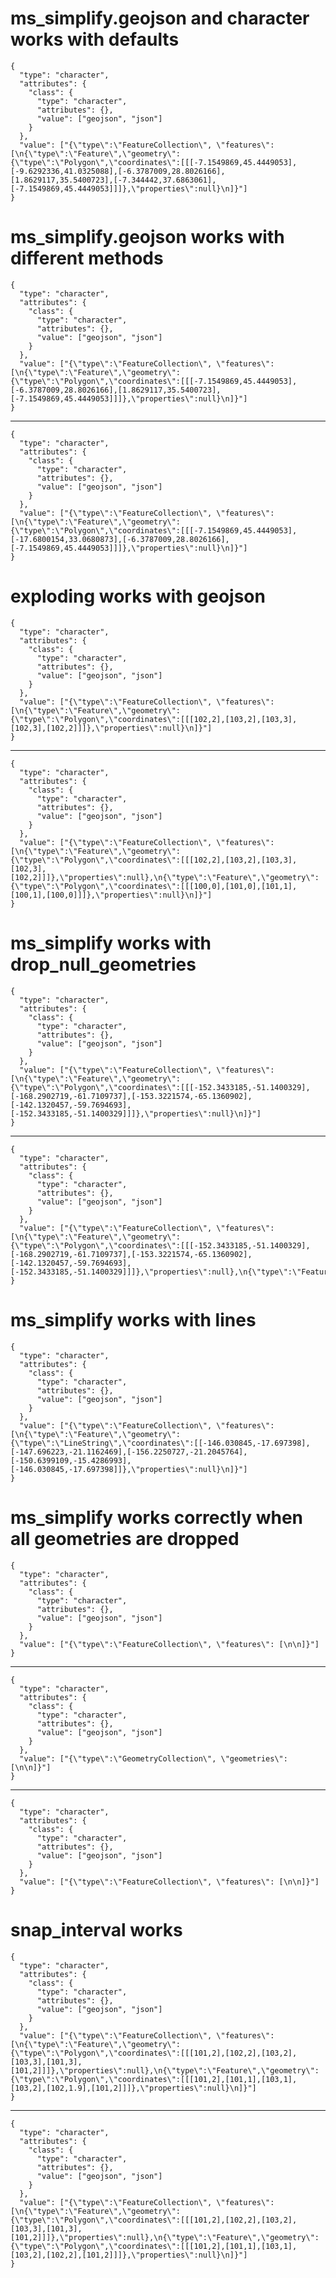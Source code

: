 # ms_simplify.geojson and character works with defaults

    {
      "type": "character",
      "attributes": {
        "class": {
          "type": "character",
          "attributes": {},
          "value": ["geojson", "json"]
        }
      },
      "value": ["{\"type\":\"FeatureCollection\", \"features\": [\n{\"type\":\"Feature\",\"geometry\":{\"type\":\"Polygon\",\"coordinates\":[[[-7.1549869,45.4449053],[-9.6292336,41.0325088],[-6.3787009,28.8026166],[1.8629117,35.5400723],[-7.344442,37.6863061],[-7.1549869,45.4449053]]]},\"properties\":null}\n]}"]
    }

# ms_simplify.geojson works with different methods

    {
      "type": "character",
      "attributes": {
        "class": {
          "type": "character",
          "attributes": {},
          "value": ["geojson", "json"]
        }
      },
      "value": ["{\"type\":\"FeatureCollection\", \"features\": [\n{\"type\":\"Feature\",\"geometry\":{\"type\":\"Polygon\",\"coordinates\":[[[-7.1549869,45.4449053],[-6.3787009,28.8026166],[1.8629117,35.5400723],[-7.1549869,45.4449053]]]},\"properties\":null}\n]}"]
    }

---

    {
      "type": "character",
      "attributes": {
        "class": {
          "type": "character",
          "attributes": {},
          "value": ["geojson", "json"]
        }
      },
      "value": ["{\"type\":\"FeatureCollection\", \"features\": [\n{\"type\":\"Feature\",\"geometry\":{\"type\":\"Polygon\",\"coordinates\":[[[-7.1549869,45.4449053],[-17.6800154,33.0680873],[-6.3787009,28.8026166],[-7.1549869,45.4449053]]]},\"properties\":null}\n]}"]
    }

# exploding works with geojson

    {
      "type": "character",
      "attributes": {
        "class": {
          "type": "character",
          "attributes": {},
          "value": ["geojson", "json"]
        }
      },
      "value": ["{\"type\":\"FeatureCollection\", \"features\": [\n{\"type\":\"Feature\",\"geometry\":{\"type\":\"Polygon\",\"coordinates\":[[[102,2],[103,2],[103,3],[102,3],[102,2]]]},\"properties\":null}\n]}"]
    }

---

    {
      "type": "character",
      "attributes": {
        "class": {
          "type": "character",
          "attributes": {},
          "value": ["geojson", "json"]
        }
      },
      "value": ["{\"type\":\"FeatureCollection\", \"features\": [\n{\"type\":\"Feature\",\"geometry\":{\"type\":\"Polygon\",\"coordinates\":[[[102,2],[103,2],[103,3],[102,3],[102,2]]]},\"properties\":null},\n{\"type\":\"Feature\",\"geometry\":{\"type\":\"Polygon\",\"coordinates\":[[[100,0],[101,0],[101,1],[100,1],[100,0]]]},\"properties\":null}\n]}"]
    }

# ms_simplify works with drop_null_geometries

    {
      "type": "character",
      "attributes": {
        "class": {
          "type": "character",
          "attributes": {},
          "value": ["geojson", "json"]
        }
      },
      "value": ["{\"type\":\"FeatureCollection\", \"features\": [\n{\"type\":\"Feature\",\"geometry\":{\"type\":\"Polygon\",\"coordinates\":[[[-152.3433185,-51.1400329],[-168.2902719,-61.7109737],[-153.3221574,-65.1360902],[-142.1320457,-59.7694693],[-152.3433185,-51.1400329]]]},\"properties\":null}\n]}"]
    }

---

    {
      "type": "character",
      "attributes": {
        "class": {
          "type": "character",
          "attributes": {},
          "value": ["geojson", "json"]
        }
      },
      "value": ["{\"type\":\"FeatureCollection\", \"features\": [\n{\"type\":\"Feature\",\"geometry\":{\"type\":\"Polygon\",\"coordinates\":[[[-152.3433185,-51.1400329],[-168.2902719,-61.7109737],[-153.3221574,-65.1360902],[-142.1320457,-59.7694693],[-152.3433185,-51.1400329]]]},\"properties\":null},\n{\"type\":\"Feature\",\"geometry\":null,\"properties\":null},\n{\"type\":\"Feature\",\"geometry\":null,\"properties\":null}\n]}"]
    }

# ms_simplify works with lines

    {
      "type": "character",
      "attributes": {
        "class": {
          "type": "character",
          "attributes": {},
          "value": ["geojson", "json"]
        }
      },
      "value": ["{\"type\":\"FeatureCollection\", \"features\": [\n{\"type\":\"Feature\",\"geometry\":{\"type\":\"LineString\",\"coordinates\":[[-146.030845,-17.697398],[-147.696223,-21.1162469],[-156.2250727,-21.2045764],[-150.6399109,-15.4286993],[-146.030845,-17.697398]]},\"properties\":null}\n]}"]
    }

# ms_simplify works correctly when all geometries are dropped

    {
      "type": "character",
      "attributes": {
        "class": {
          "type": "character",
          "attributes": {},
          "value": ["geojson", "json"]
        }
      },
      "value": ["{\"type\":\"FeatureCollection\", \"features\": [\n\n]}"]
    }

---

    {
      "type": "character",
      "attributes": {
        "class": {
          "type": "character",
          "attributes": {},
          "value": ["geojson", "json"]
        }
      },
      "value": ["{\"type\":\"GeometryCollection\", \"geometries\": [\n\n]}"]
    }

---

    {
      "type": "character",
      "attributes": {
        "class": {
          "type": "character",
          "attributes": {},
          "value": ["geojson", "json"]
        }
      },
      "value": ["{\"type\":\"FeatureCollection\", \"features\": [\n\n]}"]
    }

# snap_interval works

    {
      "type": "character",
      "attributes": {
        "class": {
          "type": "character",
          "attributes": {},
          "value": ["geojson", "json"]
        }
      },
      "value": ["{\"type\":\"FeatureCollection\", \"features\": [\n{\"type\":\"Feature\",\"geometry\":{\"type\":\"Polygon\",\"coordinates\":[[[101,2],[102,2],[103,2],[103,3],[101,3],[101,2]]]},\"properties\":null},\n{\"type\":\"Feature\",\"geometry\":{\"type\":\"Polygon\",\"coordinates\":[[[101,2],[101,1],[103,1],[103,2],[102,1.9],[101,2]]]},\"properties\":null}\n]}"]
    }

---

    {
      "type": "character",
      "attributes": {
        "class": {
          "type": "character",
          "attributes": {},
          "value": ["geojson", "json"]
        }
      },
      "value": ["{\"type\":\"FeatureCollection\", \"features\": [\n{\"type\":\"Feature\",\"geometry\":{\"type\":\"Polygon\",\"coordinates\":[[[101,2],[102,2],[103,2],[103,3],[101,3],[101,2]]]},\"properties\":null},\n{\"type\":\"Feature\",\"geometry\":{\"type\":\"Polygon\",\"coordinates\":[[[101,2],[101,1],[103,1],[103,2],[102,2],[101,2]]]},\"properties\":null}\n]}"]
    }


